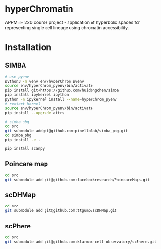 # hyperChromatin

APPMTH 220 course project - application of hyperbolic spaces for representing single cell lineage using chromatin accessibility.


# Installation

## SIMBA
```bash
# use pyenv
python3 -m venv env/hyperChrom_pyenv
source env/hyperChrom_pyenv/bin/activate
pip install git+https://github.com/huidongchen/simba
pip install ipykernel ipython
python -m ipykernel install --name=hyperChrom_pyenv
# restart kernel
source env/hyperChrom_pyenv/bin/activate
pip install --upgrade attrs

# simba pbg
cd src
git submodule addgit@github.com:pinellolab/simba_pbg.git
cd simba_pbg
pip install -e .

pip install scanpy
```

## Poincare map
```bash
cd src
git submodule add git@github.com:facebookresearch/PoincareMaps.git
```

## scDHMap

```bash
cd src
git submodule add git@github.com:ttgump/scDHMap.git
```

## scPhere

```bash
cd src
git submodule add git@github.com:klarman-cell-observatory/scPhere.git
```
